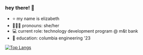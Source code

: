 ### hey there! 👋
* ⭐ my name is elizabeth
* 👩🏻‍💻 pronouns: she/her
* 💻 current role: technology development program @ m&t bank
* 🦁 education: columbia engineering '23

[![Top Langs](https://github-readme-stats.vercel.app/api/top-langs/?username=19ewalker&exclude_repo=)](https://github.com/anuraghazra/github-readme-stats)
